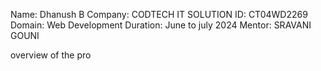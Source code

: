 Name: Dhanush B
Company: CODTECH IT SOLUTION
ID: CT04WD2269
Domain: Web Development
Duration: June to july 2024
Mentor: SRAVANI GOUNI

overview of the pro
